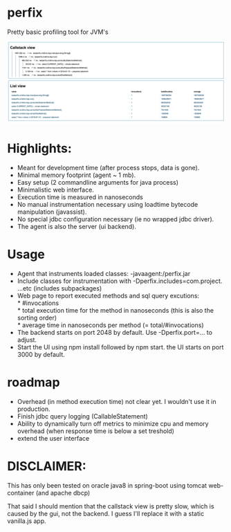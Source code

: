 # perfix
Pretty basic profiling tool for JVM's

![screenshot](https://github.com/shautvast/perfix/blob/master/screenshot.png)

# Highlights:
* Meant for development time (after process stops, data is gone). 
* Minimal memory footprint (agent ~ 1 mb).
* Easy setup (2 commandline arguments for java process)
* Minimalistic web interface.
* Execution time is measured in nanoseconds
* No manual instrumentation necessary using loadtime bytecode manipulation (javassist).
* No special jdbc configuration necessary (ie no wrapped jdbc driver).
* The agent is also the server (ui backend). 

# Usage
* Agent that instruments loaded classes: -javaagent:<path>/perfix.jar
* Include classes for instrumentation with -Dperfix.includes=com.project. ...etc (includes subpackages)
* Web page to report executed methods and sql query excutions:
<br/> * #invocations
<br/> * total execution time for the method in nanoseconds (this is also the sorting order)
<br/> * average time in nanoseconds per method (= total/#invocations)
* The backend starts on port 2048 by default. Use -Dperfix.port=... to adjust.
* Start the UI using npm install followed by npm start. the UI starts on port 3000 by default.


# roadmap
* Overhead (in method execution time) not clear yet. I wouldn't use it in production. 
* Finish jdbc query logging (CallableStatement)
* Ability to dynamically turn off metrics to minimize cpu and memory overhead (when response time is below a set treshold)
* extend the user interface

# DISCLAIMER:
This has only been tested on oracle java8 in spring-boot using tomcat web-container (and apache dbcp)

That said I should mention that the callstack view is pretty slow, which is caused by the gui, not the backend. I guess I'll replace it with a static vanilla.js app. 